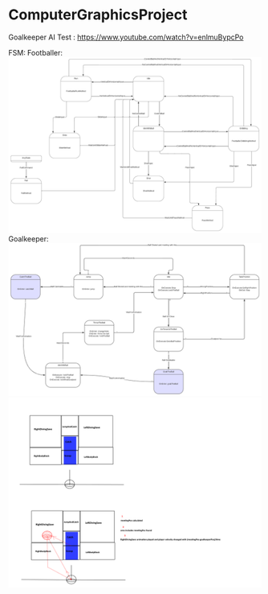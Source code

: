 # ComputerGraphicsProject

Goalkeeper AI Test :
https://www.youtube.com/watch?v=enlmuBypcPo

FSM:
Footballer:
![FSM_Footballer](Footballer_FSM.png)
Goalkeeper:
![FSM_Goalkeeper](Goalkeeper_FSM.png)
![Jump](Goalkeeper.png)

